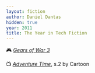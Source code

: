 ```yaml
---
layout: fiction
author: Daniel Dantas
hidden: true
year: 2011
title: The Year in Tech Fiction
---
```


🎮 [_Gears of War 3_](https://en.wikipedia.org/wiki/Gears_of_War_3) <!-- 11/20/2022 -->

📺 [_Adventure Time_](https://en.wikipedia.org/wiki/Adventure_Time_season_2), s.2 by Cartoon <!-- 8/15/2014 -->
